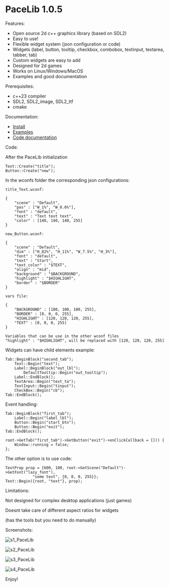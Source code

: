# PaceLib 1.0.5

Features:
- Open source 2d c++ graphics library (based on SDL2)
- Easy to use!
- Flexible widget system (json configuration or code)
- Widgets (label, button, tooltip, checkbox, combobox, textinput, textarea, tabber, tab)
- Custom widgets are easy to add
- Designed for 2d games
- Works on Linux/Windows/MacOS
- Examples and good documentation

Prerequisites:
- c++23 compiler
- SDL2, SDL2_image, SDL2_ttf 
- cmake

Documentation:
- [Install](https://github.com/aiafrasinei/PaceLib/blob/main/INSTALL.md)
- [Examples](https://github.com/aiafrasinei/PaceLib/tree/main/examples)
- [Code documentation](https://binary-station.github.io/PaceLib/html/index.html)

Code:

After the PaceLib initialization

    Text::Create("title");
    Button::Create("new");
    
In the wconfs folder the corresponding json configurations:

    title_Text.wconf:

	{
	    "scene" : "Default",
	    "pos" : ["W_1%", "W_0.6%"],
	    "font" : "default",
	    "text" : "Text text text",
	    "color" : [140, 140, 140, 255]
	}

    new_Button.wconf:

	{
	    "scene" : "Default",
	    "dim" : ["H_82%", "H_11%", "W_7.5%", "H_3%"],
	    "font" : "default",
	    "text" : "Start",
	    "text_color" : "$TEXT",
	    "align" : "mid",
	    "background" : "$BACKGROUND",
	    "highlight" : "$HIGHLIGHT",
	    "border" : "$BORDER"
	}
	
    vars file:
    
	{
	    "BACKGROUND" : [100, 100, 100, 255],
	    "BORDER" : [0, 0, 0, 255],
	    "HIGHLIGHT" : [120, 120, 120, 255],
	    "TEXT" : [0, 0, 0, 255]
	}
	
    Variables that can be use in the other wconf files
    "highlight" : "$HIGHLIGHT", will be replaced with [120, 120, 120, 255]
    
Widgets can have child elements example:

    Tab::BeginBlock("second_tab");
		Text::Begin("text");
		Label::BeginBlock("out_lbl");
			DefaultTooltip::Begin("out_tooltip");
		Label::EndBlock();
		TextArea::Begin("text_ta");
		TextInput::Begin("tinput");
		CheckBox::Begin("cb");
	Tab::EndBlock();
    
Event handling:

    Tab::BeginBlock("first_tab");
		Label::Begin("label_lbl");
		Button::Begin("start_btn");
		Button::Begin("exit");
	Tab::EndBlock();
	
	root->GetTab("first_tab")->GetButton("exit")->onClickCallback = []() {
		Window::running = false;
    };
   
The other option is to use code:

    TextProp prop = {600, 100, root->GetScene("Default")->GetFont("lazy_font"),
		        "some text", {0, 0, 0, 255}};
    Text::Begin({root, "text"}, prop);

Limitations:

Not designed for complex desktop applications (just games)

Doesnt take care of different aspect ratios for widgets

(has the tools but you need to do manually)

Screenshots:

![s1_PaceLib](https://user-images.githubusercontent.com/5115332/201312907-4951ca64-04c6-45c6-9f82-2d93ea74e303.png)

![s2_PaceLib](https://user-images.githubusercontent.com/5115332/216764766-439c4149-9927-445e-b298-4ba90e15f8b2.png)

![s3_PaceLib](https://user-images.githubusercontent.com/5115332/187064386-337f1fe8-5a97-47bc-9969-9f9a294eee2c.png)

![s4_PaceLib](https://user-images.githubusercontent.com/5115332/204076851-175067f3-27cf-42c9-9d41-1fe68c2fdd4f.png)


Enjoy!
